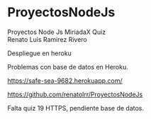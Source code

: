 # ProyectosNodeJs
Proyectos Node Js MiriadaX Quiz  
Renato Luis Ramirez Rivero

Despliegue en heroku


Problemas con base de datos en Heroku.

https://safe-sea-9682.herokuapp.com/

https://github.com/renatolrr/ProyectosNodeJs

Falta quiz 19 HTTPS, pendiente base de datos.
